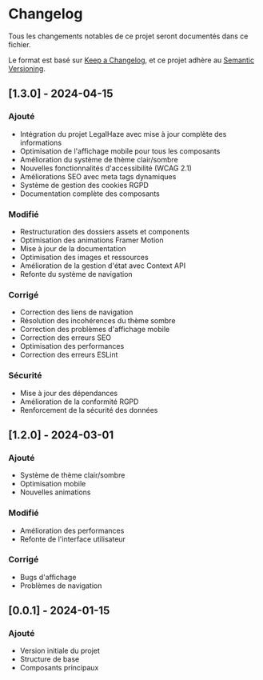 # Changelog

Tous les changements notables de ce projet seront documentés dans ce fichier.

Le format est basé sur [Keep a Changelog](https://keepachangelog.com/fr/1.0.0/),
et ce projet adhère au [Semantic Versioning](https://semver.org/spec/v2.0.0.html).

## [1.3.0] - 2024-04-15

### Ajouté
- Intégration du projet LegalHaze avec mise à jour complète des informations
- Optimisation de l'affichage mobile pour tous les composants
- Amélioration du système de thème clair/sombre
- Nouvelles fonctionnalités d'accessibilité (WCAG 2.1)
- Améliorations SEO avec meta tags dynamiques
- Système de gestion des cookies RGPD
- Documentation complète des composants

### Modifié
- Restructuration des dossiers assets et components
- Optimisation des animations Framer Motion
- Mise à jour de la documentation
- Optimisation des images et ressources
- Amélioration de la gestion d'état avec Context API
- Refonte du système de navigation

### Corrigé
- Correction des liens de navigation
- Résolution des incohérences du thème sombre
- Correction des problèmes d'affichage mobile
- Correction des erreurs SEO
- Optimisation des performances
- Correction des erreurs ESLint

### Sécurité
- Mise à jour des dépendances
- Amélioration de la conformité RGPD
- Renforcement de la sécurité des données

## [1.2.0] - 2024-03-01

### Ajouté
- Système de thème clair/sombre
- Optimisation mobile
- Nouvelles animations

### Modifié
- Amélioration des performances
- Refonte de l'interface utilisateur

### Corrigé
- Bugs d'affichage
- Problèmes de navigation

## [0.0.1] - 2024-01-15

### Ajouté
- Version initiale du projet
- Structure de base
- Composants principaux 